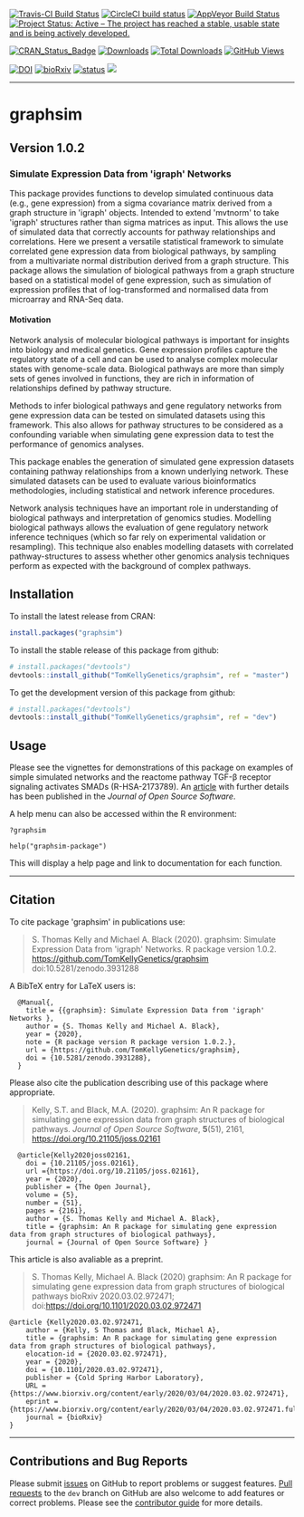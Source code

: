 [![Travis-CI Build Status](https://travis-ci.org/TomKellyGenetics/graphsim.svg?branch=master)](https://travis-ci.org/TomKellyGenetics/graphsim)
[![CircleCI build status](https://circleci.com/gh/TomKellyGenetics/graphsim.svg?style=svg)](https://circleci.com/gh/TomKellyGenetics/graphsim)
[![AppVeyor Build Status](https://ci.appveyor.com/api/projects/status/github/TomKellyGenetics/graphsim?branch=master&svg=true)](https://ci.appveyor.com/project/TomKellyGenetics/graphsim)
[![Project Status: Active – The project has reached a stable, usable state and is being actively developed.](http://www.repostatus.org/badges/latest/active.svg)](http://www.repostatus.org/#active)

[![CRAN_Status_Badge](http://www.r-pkg.org/badges/version/graphsim)](https://cran.r-project.org/package=graphsim)
[![Downloads](https://cranlogs.r-pkg.org/badges/graphsim)](https://CRAN.R-project.org/package=graphsim)
[![Total Downloads](https://cranlogs.r-pkg.org/badges/grand-total/graphsim?color=orange)](https://CRAN.R-project.org/package=graphsim)
[![GitHub Views](http://hits.dwyl.com/tomkellygenetics/graphsim.svg)](http://hits.dwyl.com/tomkellygenetics/graphsim)

[![DOI](https://zenodo.org/badge/67395230.svg)](https://zenodo.org/badge/latestdoi/67395230)
[![bioRxiv](https://img.shields.io/badge/biorXiv-10.1101%2F2020.03.02.972471-blue)](https://doi.org/10.1101/2020.03.02.972471)
[![status](https://joss.theoj.org/papers/96016c6a55d7f74bacebd187c6ededd6/status.svg)](https://joss.theoj.org/papers/96016c6a55d7f74bacebd187c6ededd6)
[![](https://img.shields.io/badge/Altmetric-72-blue.svg)](https://www.altmetric.com/details/77053356)

--------------------------------------------------

# graphsim

## Version 1.0.2


###  Simulate Expression Data from 'igraph' Networks 

This package provides functions to develop simulated continuous data 
(e.g., gene expression) from a sigma covariance matrix derived from a 
graph structure in 'igraph' objects. Intended to extend 'mvtnorm' to 
take 'igraph' structures rather than sigma matrices as input. This 
allows the use of simulated data that correctly accounts for pathway
relationships and correlations. Here we present a versatile statistical 
framework to simulate correlated gene expression data from biological 
pathways, by sampling from a multivariate normal distribution derived 
from a graph structure. This package allows the simulation of biological
pathways from a graph structure based on a statistical model of 
gene expression, such as simulation of expression profiles that
of log-transformed and normalised data from microarray and RNA-Seq data.

#### Motivation

Network analysis of molecular biological pathways is important
for insights into biology and medical genetics. 
Gene expression profiles capture the regulatory state of a cell
and can be used to analyse complex molecular states with genome-scale data.
Biological pathways are more than simply sets of genes involved in functions,
they are rich in information of relationships defined by pathway structure.

Methods to infer biological pathways and gene regulatory networks from gene
expression data can be tested on  simulated datasets using this framework. This also allows for
pathway structures to be considered as a confounding variable when 
simulating gene expression data to test the performance of genomics analyses.

This package enables the generation of simulated gene expression datasets
containing pathway relationships from a known underlying network.
These simulated datasets can be used to evaluate various bioinformatics
methodologies, including statistical and network inference procedures.

Network analysis techniques have an important role in understanding
of biological pathways and interpretation of genomics studies.
Modelling biological pathways allows the evaluation of gene
regulatory network inference techniques (which so far rely on
experimental validation or resampling). This technique also
enables modelling datasets with correlated pathway-structures
to assess whether other genomics analysis techniques perform
as expected with the background of complex pathways.


## Installation

To install the latest release from CRAN:

```R
install.packages("graphsim")
```

To install the stable release of this package from github:

```R
# install.packages("devtools")
devtools::install_github("TomKellyGenetics/graphsim", ref = "master")
```

To get the development version of this package from github:

```R
# install.packages("devtools")
devtools::install_github("TomKellyGenetics/graphsim", ref = "dev")
```

## Usage

Please see the vignettes for demonstrations of this package on examples of simple simulated networks and the reactome pathway TGF-&beta; receptor signaling activates SMADs (R-HSA-2173789). An [article](https://doi.org/10.21105/joss.02161) with further details has been published in the 
_Journal of Open Source Software_.

A help menu can also be accessed within the R environment:

```
?graphsim
```

```
help("graphsim-package")
```

This will display a help page and link to documentation for each function.

--------------------------------------------------

## Citation

To cite package 'graphsim' in publications use:

>S. Thomas Kelly and Michael A. Black (2020). graphsim: Simulate Expression Data from
>'igraph' Networks. R package version 1.0.2.
>https://github.com/TomKellyGenetics/graphsim doi:10.5281/zenodo.3931288

A BibTeX entry for LaTeX users is:

```
  @Manual{,
    title = {{graphsim}: Simulate Expression Data from 'igraph' Networks },
    author = {S. Thomas Kelly and Michael A. Black},
    year = {2020},
    note = {R package version R package version 1.0.2.},
    url = {https://github.com/TomKellyGenetics/graphsim},
    doi = {10.5281/zenodo.3931288},
  }
```

Please also cite the publication describing use of this package where appropriate.

>Kelly, S.T. and Black, M.A. (2020). graphsim: An R package for simulating gene
>expression data from graph structures of biological pathways.
>_Journal of Open Source Software_, **5**(51), 2161, https://doi.org/10.21105/joss.02161


```
  @article{Kelly2020joss02161,
    doi = {10.21105/joss.02161},
    url ={https://doi.org/10.21105/joss.02161},
    year = {2020},
    publisher = {The Open Journal},
    volume = {5},
    number = {51},
    pages = {2161},
    author = {S. Thomas Kelly and Michael A. Black},
    title = {graphsim: An R package for simulating gene expression data from graph structures of biological pathways},
    journal = {Journal of Open Source Software} }
```

This article is also avaliable as a preprint.

>S. Thomas Kelly, Michael A. Black (2020)
> graphsim: An R package for simulating gene expression data from graph structures of biological pathways
> bioRxiv 2020.03.02.972471; doi:https://doi.org/10.1101/2020.03.02.972471

```
@article {Kelly2020.03.02.972471,
	author = {Kelly, S Thomas and Black, Michael A},
	title = {graphsim: An R package for simulating gene expression data from graph structures of biological pathways},
	elocation-id = {2020.03.02.972471},
	year = {2020},
	doi = {10.1101/2020.03.02.972471},
	publisher = {Cold Spring Harbor Laboratory},
	URL = {https://www.biorxiv.org/content/early/2020/03/04/2020.03.02.972471},
	eprint = {https://www.biorxiv.org/content/early/2020/03/04/2020.03.02.972471.full.pdf},
	journal = {bioRxiv}
}
```

--------------------------------------------------

## Contributions and Bug Reports

Please submit [issues](https://github.com/TomKellyGenetics/graphsim/issues) on GitHub to report
problems or suggest features. [Pull requests](https://github.com/TomKellyGenetics/graphsim/pulls)
to the `dev` branch on GitHub are also welcome to add features or correct problems. Please see
the [contributor guide](https://github.com/TomKellyGenetics/graphsim/blob/master/CONTRIBUTING.md) for more details.


